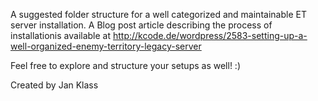 A suggested folder structure for a well categorized and maintainable
ET server installation. A Blog post article describing the process
of installationis available at
http://kcode.de/wordpress/2583-setting-up-a-well-organized-enemy-territory-legacy-server

Feel free to explore and structure your setups as well! :)

Created by Jan Klass
